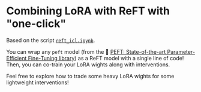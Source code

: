# Combining LoRA with ReFT with "one-click"

Based on the script [`reft_icl.ipynb`](https://github.com/stanfordnlp/pyreft/blob/main/examples/peft/reft_with_lora.ipynb).

You can wrap any `peft` model (from the 🤗 [PEFT: State-of-the-art Parameter-Efficient Fine-Tuning library](https://github.com/huggingface/peft)) as a ReFT model with a single line of code! Then, you can co-train your LoRA wights along with interventions. 

Feel free to explore how to trade some heavy LoRA wights for some lightweight interventions!